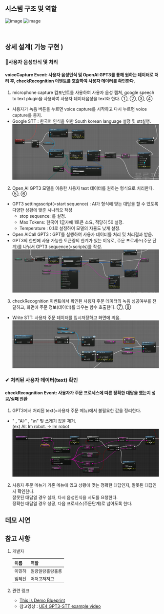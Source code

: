 ## 시스템 구조 및 역할
![image](https://user-images.githubusercontent.com/57169754/222478854-3ea8727d-26eb-469b-8102-e89dd0231319.png)
![image](https://user-images.githubusercontent.com/57169754/222482578-c6782dc3-95c1-42c2-a282-39eb1b6f3a82.png)

<br>

## 상세 설계( 기능 구현 )
### 🎤사용자 음성인식 및 처리
#### voiceCapture Event: 사용자 음성인식 및 OpenAI GPT3를 통해 원하는 데이터로 처리 후, checkRecognition 이벤트를 호출하여 사용자 데이터를 확인한다.
1. microphone capture 컴포넌트를 사용하여 사용자 음성 캡쳐, google speech to text plugin을 사용하여 사용자 데이터음성을 text화 한다. ①, ②, ③, ④
- 사용자가 녹음 버튼을 누르면 voice capture를 시작하고 다시 누르면 voice capture를 중지. <br> 
- Google STT : 한국어 인식을 위한 South korean language 설정 및 stt실행. <br>
![voiceCapture_level](./images/voicecapture_capture.PNG)

2. Open AI GPT3 모델을 이용한 사용자 text 데이터를 원하는 형식으로 처리한다. ⑤, ⑥ 
- GPT3 settingsscript(=start sequence) : AI가 형식에 맞는 대답을 할 수 있도록 다양한 상황에 맞춘 시나리오 작성
    - stop sequence: 를 설정. <br> 
    - Max Tokens: 한국어 1글자에 1토큰 소요, 적당히 50 설정. <br>
    - Temperature : 0.1로 설정하여 모델의 자율도 낮게 설정. <br>
- Open AICall GPT3 : GPT를 실행하여 사용자 데이터를 처리 및 처리결과 받음. <br>
- GPT3의 한번에 사용 가능한 토큰량의 한계가 있는 이유로, 주문 프로세스(주문 단계)를 나눠서 GPT3 sequence(=scripts)를 작성.
![voiceCapture_level](./images/voicecapture_level.PNG)

3. checkRecognition 이벤트에서 확인된 사용자 주문 데이터의 녹음 성공여부를 전달하고, 화면에 주문 정보(데이터)를 띄우는 함수 호출한다. ⑦, ⑧
- Write STT: 사용자 주문 데이터를 임시저장하고 화면에 띄움.
![voicecapture_wirteSTT](./images/voicecapture_wirteSTT.PNG)
### ✔ 처리된 사용자 데이터(text) 확인
#### checkRecognition Event: 사용자가 주문 프로세스에 따른 정확한 대답을 했는지 성공/실패 반환
1. GPT3에서 처리된 text(=사용자 주문 메뉴)에서 불필요한 값을 정리한다. <br>
- " , "AI:" , "\n" 및 쓰레기 값을 제거.<br>
(ex) AI: Im robot. -> Im robot
![1번 처리 블루프린트](./images/checkrecognition.PNG)

2. 사용자 주문 메뉴가 기존 메뉴에 있고 상황에 맞는 정확한 대답인지, 잘못된 대답인지 확인한다. 
  <br> 잘못된 대답일 경우 실패, 다시 음성인식을 시도를 요청한다. <br> 정확한 대답일 경우 성공, 다음 프로세스(주문단계)로 넘어도록 한다.

## 데모 시연

## 참고 사항
1. 개발자

    |이름|역할|
    |------|---|
    |이민하|일랑일랑홀랑훌롱|
    |임혜진|어저고저저고|

2. 관련 링크
      * [This is Demo Blueprint](http://www.naver.com)
      * 참고영상 : [UE4 GPT3-STT example video](https://www.youtube.com/watch?v=wtv_043sIrg&t=2s)
